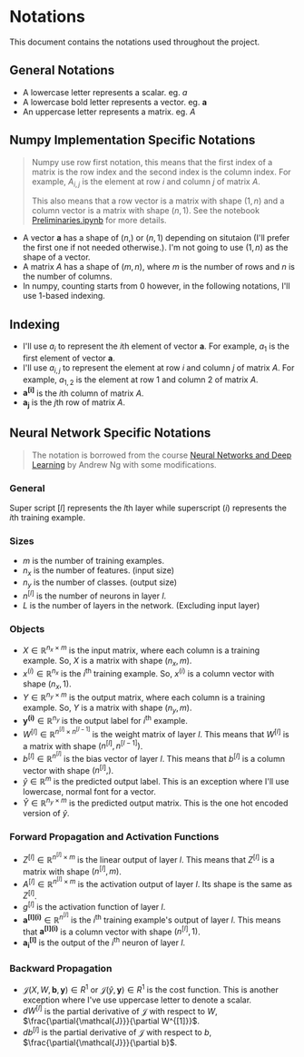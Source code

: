 # Notations

This document contains the notations used throughout the project.

## General Notations

- A lowercase letter represents a scalar. eg. $a$
- A lowercase bold letter represents a vector. eg. $\mathbf{a}$
- An uppercase letter represents a matrix. eg. $A$

## Numpy Implementation Specific Notations

> Numpy use row first notation, this means that the first index of a matrix is the row index and the second index is the column index. For example, $A_{i,j}$ is the element at row $i$ and column $j$ of matrix $A$.
>
> This also means that a row vector is a matrix with shape $(1, n)$ and a column vector is a matrix with shape $(n, 1)$. See the notebook [Preliminaries.ipynb](Preliminaries.ipynb) for more details.

- A vector $\mathbf{a}$ has a shape of $(n,)$ or $(n, 1)$ depending on situtaion (I'll prefer the first one if not needed otherwise.). I'm not going to use $(1,n)$ as the shape of a vector.
- A matrix $A$ has a shape of $(m, n)$, where $m$ is the number of rows and $n$ is the number of columns.
- In numpy, counting starts from 0 however, in the following notations, I'll use 1-based indexing.

## Indexing

- I'll use $a_i$ to represent the $i$th element of vector $\mathbf{a}$. For example, $a_1$ is the first element of vector $\mathbf{a}$.
- I'll use $a_{i,j}$ to represent the element at row $i$ and column $j$ of matrix $A$. For example, $a_{1,2}$ is the element at row 1 and column 2 of matrix $A$.
- $\mathbf{a^{[i]}}$ is the $i$th column of matrix $A$.
- $\mathbf{a_j}$ is the $j$th row of matrix $A$.

## Neural Network Specific Notations

> The notation is borrowed from the course [Neural Networks and Deep Learning](https://www.coursera.org/learn/neural-networks-deep-learning) by Andrew Ng with some modifications.

### General

Super script $[l]$ represents the $l$th layer while superscript $(i)$ represents the $i$th training example.

### Sizes

- $m$ is the number of training examples.
- $n_x$ is the number of features. (input size)
- $n_y$ is the number of classes. (output size)
- $n^{[l]}$ is the number of neurons in layer $l$.
- $L$ is the number of layers in the network. (Excluding input layer)

### Objects

- $X\in \mathbb{R}^{n_x\times m}$ is the input matrix, where each column is a training example. So, $X$ is a matrix with shape $(n_x, m)$.
- $x^{(i)}\in \mathbb{R}^{n_x}$ is the $i^{\text{th}}$ training example. So, $x^{(i)}$ is a column vector with shape $(n_x, 1)$.
- $Y \in \mathbb{R}^{n_y\times m}$ is the output matrix, where each column is a training example. So, $Y$ is a matrix with shape $(n_y, m)$.
- $\mathbf{y^{(i)}} \in \mathbb{R}^{n_y}$ is the output label for $i^{\text{th}}$ example.
- $W^{[l]}\in \mathbb{R}^{n^{[l]}\times n^{[l-1]}}$ is the weight matrix of layer $l$. This means that $W^{[l]}$ is a matrix with shape $(n^{[l]}, n^{[l-1]})$.
- $b^{[l]}\in \mathbb{R}^{n^{[l]}}$ is the bias vector of layer $l$. This means that $b^{[l]}$ is a column vector with shape $(n^{[l]}, )$.
- $\hat{y} \in \mathbb{R}^{m}$ is the predicted output label. This is an exception where I'll use lowercase, normal font for a vector.
- $\hat{Y} \in \mathbb{R}^{n_y\times m}$ is the predicted output matrix. This is the one hot encoded version of $\hat{y}$.

### Forward Propagation and Activation Functions

- $Z^{[l]}\in \mathbb{R}^{n^{[l]}\times m}$ is the linear output of layer $l$. This means that $Z^{[l]}$ is a matrix with shape $(n^{[l]}, m)$.
- $A^{[l]}\in \mathbb{R}^{n^{[l]}\times m}$ is the activation output of layer $l$. Its shape is the same as $Z^{[l]}$.
- $g^{[l]}$ is the activation function of layer $l$.
- $\mathbf{a^{[l]{(i)}}} \in \mathbb{R}^{n^{[l]}}$ is the $i^{\text{th}}$ training example's output of layer $l$. This means that $\mathbf{a^{[l]{(i)}}}$ is a column vector with shape $(n^{[l]}, 1)$.
- $\mathbf{a^{[l]}_{i}}$ is the output of the $i^{\text{th}}$ neuron of layer $l$.

### Backward Propagation

- $\mathcal{J}(X, W, \mathbf{b}, \mathbf{y})\in R^1$ or $\mathcal{J}(\hat{y}, \mathbf{y}) \in R^1$ is the cost function. This is another exception where I've use uppercase letter to denote a scalar.
- $d{W^{[l]}}$ is the partial derivative of $\mathcal{J}$ with respect to $W$, $\frac{\partial{\mathcal{J}}}{\partial W^{[1]}}$.
- $d{b^{[l]}}$ is the partial derivative of $\mathcal{J}$ with respect to $b$, $\frac{\partial{\mathcal{J}}}{\partial b}$.
